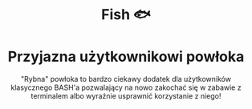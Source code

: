 <h1 align="center">Fish 🐟 </h1>
<h1 align="center">Przyjazna użytkownikowi powłoka </h1>

<div align="center">"Rybna" powłoka to bardzo ciekawy dodatek dla użytkowników klasycznego BASH'a pozwalający na nowo zakochać się w zabawie z terminalem albo wyraźnie usprawnić korzystanie z niego!</div>
